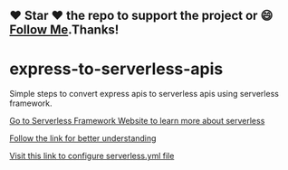## :heart: Star :heart: the repo to support the project or :smile:[Follow Me](https://github.com/harsh6768).Thanks!

# express-to-serverless-apis
Simple steps to convert express apis to serverless apis using serverless framework.

[Go to Serverless Framework Website to learn more about serverless ](https://serverless.com/framework/docs/getting-started/)

[Follow the link for better understanding](https://serverless.com/blog/serverless-express-rest-api/)

[Visit this link to configure serverless.yml file](https://serverless.com/framework/docs/providers/aws/guide/resources/)
